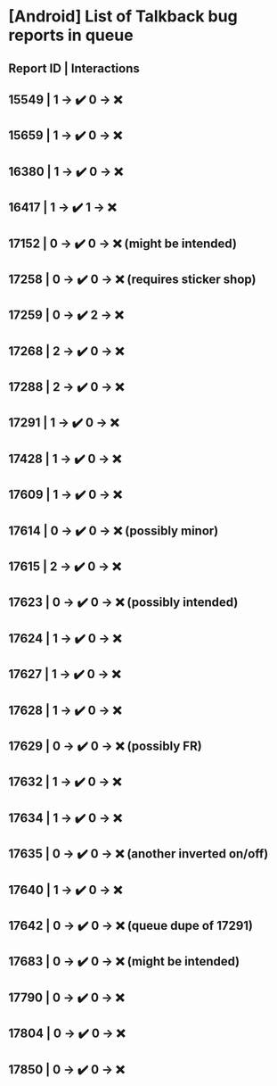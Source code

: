 # [Android] List of Talkback bug reports in queue

## Report ID | Interactions

15549 | 1 -> ✔️ 0 -> ❌
---
15659 | 1 -> ✔️ 0 -> ❌
---
16380 | 1 -> ✔️ 0 -> ❌
---
16417 | 1 -> ✔️ 1 -> ❌
---
17152 | 0 -> ✔️ 0 -> ❌ (might be intended)
---
17258 | 0 -> ✔️ 0 -> ❌ (requires sticker shop)
---
17259 | 0 -> ✔️ 2 -> ❌
---
17268 | 2 -> ✔️ 0 -> ❌
---
17288 | 2 -> ✔️ 0 -> ❌
---
17291 | 1 -> ✔️ 0 -> ❌
---
17428 | 1 -> ✔️ 0 -> ❌
---
17609 | 1 -> ✔️ 0 -> ❌
---
17614 | 0 -> ✔️ 0 -> ❌ (possibly minor)
---
17615 | 2 -> ✔️ 0 -> ❌ 
---
17623 | 0 -> ✔️ 0 -> ❌ (possibly intended)
---
17624 | 1 -> ✔️ 0 -> ❌
---
17627 | 1 -> ✔️ 0 -> ❌
---
17628 | 1 -> ✔️ 0 -> ❌
---
17629 | 0 -> ✔️ 0 -> ❌ (possibly FR)
---
17632 | 1 -> ✔️ 0 -> ❌
---
17634 | 1 -> ✔️ 0 -> ❌
---
17635 | 0 -> ✔️ 0 -> ❌ (another inverted on/off)
---
17640 | 1 -> ✔️ 0 -> ❌
---
17642 | 0 -> ✔️ 0 -> ❌ (queue dupe of 17291)
---
17683 | 0 -> ✔️ 0 -> ❌ (might be intended)
---
17790 | 0 -> ✔️ 0 -> ❌
---
17804 | 0 -> ✔️ 0 -> ❌
---
17850 | 0 -> ✔️ 0 -> ❌
---
